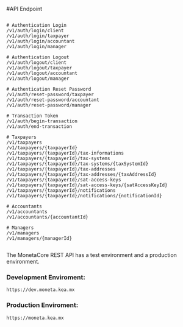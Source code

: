 #API Endpoint

```sell

# Authentication Login
/v1/auth/login/client
/v1/auth/login/taxpayer
/v1/auth/login/accountant
/v1/auth/login/manager

# Authentication Logout
/v1/auth/logout/client
/v1/auth/logout/taxpayer
/v1/auth/logout/accountant
/v1/auth/logout/manager

# Authentication Reset Password
/v1/auth/reset-password/taxpayer
/v1/auth/reset-password/accountant
/v1/auth/reset-password/manager

# Transaction Token
/v1/auth/begin-transaction
/v1/auth/end-transaction

# Taxpayers
/v1/taxpayers
/v1/taxpayers/{taxpayerId}
/v1/taxpayers/{taxpayerId}/tax-informations
/v1/taxpayers/{taxpayerId}/tax-systems
/v1/taxpayers/{taxpayerId}/tax-systems/{taxSystemId}
/v1/taxpayers/{taxpayerId}/tax-addresses
/v1/taxpayers/{taxpayerId}/tax-addresses/{taxAddressId}
/v1/taxpayers/{taxpayerId}/sat-access-keys
/v1/taxpayers/{taxpayerId}/sat-access-keys/{satAccessKeyId}
/v1/taxpayers/{taxpayerId}/notifications
/v1/taxpayers/{taxpayerId}/notifications/{notificationId}

# Accountants
/v1/accountants
/v1/accountants/{accountantId}

# Managers
/v1/managers
/v1/managers/{managerId}


```

The MonetaCore REST API has a test environment and a production environment.

### **Development Enviroment:** 
`https://dev.moneta.kea.mx`

### **Production Enviroment:** 
`https://moneta.kea.mx`